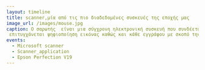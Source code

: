 ```yaml
---
layout: timeline
title: scanner,μία από τις πιο διαδεδομένες συσκευές της εποχής μας
image_url: /images/mouse.jpg
caption: Ο σαρωτής  είναι μια σύγχρονη ηλεκτρονική συσκευή που συνδέεται με ηλεκτρονικό υπολογιστή δια της οποίας
 επιτυγχάνεται ψηφιοποίηση εικόνας καθώς και κάθε εγγράφου με σκοπό την αποθήκευση ή την επεξεργαασία ή και την αποστολή   αυτών
events:
  - Microsoft scanner
  - Scanner_application
  - Epson Perfection V19
---
```



